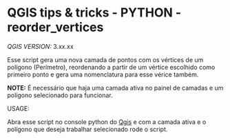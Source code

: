 # QGIS tips & tricks - PYTHON - reorder_vertices
_QGIS VERSION:_ 3.xx.xx

Esse script gera uma nova camada de pontos com os vértices de um polígono (Perímetro), reordenando a partir de um vértice escolhido como primeiro ponto e gera uma nomenclatura para esse vérice também.

__NOTE:__ É necessário que haja uma camada ativa no painel de camadas e um polígono selecionado para funcionar.

USAGE:

Abra esse script no console python do [Qgis](www.qgis.org) e com a camada ativa e o polígono que deseja trabalhar selecionado rode o script.
